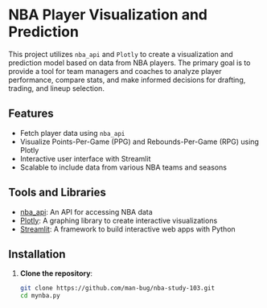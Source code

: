 # NBA Player Visualization and Prediction

This project utilizes `nba_api` and `Plotly` to create a visualization and prediction model based on data from NBA players. The primary goal is to provide a tool for team managers and coaches to analyze player performance, compare stats, and make informed decisions for drafting, trading, and lineup selection.

## Features

- Fetch player data using `nba_api`
- Visualize Points-Per-Game (PPG) and Rebounds-Per-Game (RPG) using Plotly
- Interactive user interface with Streamlit
- Scalable to include data from various NBA teams and seasons

## Tools and Libraries

- [nba_api](https://github.com/swar/nba_api): An API for accessing NBA data
- [Plotly](https://plotly.com/python/): A graphing library to create interactive visualizations
- [Streamlit](https://streamlit.io/): A framework to build interactive web apps with Python

## Installation

1. **Clone the repository**:
   ```sh
   git clone https://github.com/man-bug/nba-study-103.git
   cd mynba.py
